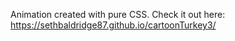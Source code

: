 Animation created with pure CSS.
Check it out here: https://sethbaldridge87.github.io/cartoonTurkey3/
